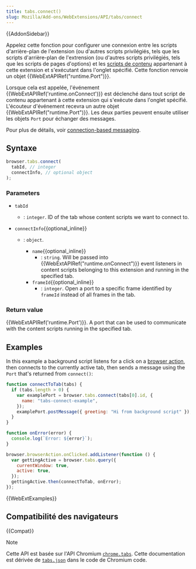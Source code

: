 ```yaml
---
title: tabs.connect()
slug: Mozilla/Add-ons/WebExtensions/API/tabs/connect
---
```


{{AddonSidebar}}

Appelez cette fonction pour configurer une connexion entre les scripts d'arrière-plan de l'extension (ou d'autres scripts privilégiés, tels que les scripts d'arrière-plan de l'extrension (ou d'autres scripts privilégiés, tels que les scripts de pages d'options) et les [scripts de contenu](/fr/docs/Mozilla/Add-ons/WebExtensions/Content_scripts) appartenant à cette extension et s'exécutant dans l'onglet spécifié. Cette fonction renvoie un objet {{WebExtAPIRef("runtime.Port")}}.

Lorsque cela est appelée, l'événement {{WebExtAPIRef('runtime.onConnect')}} est déclenché dans tout script de contenu appartenant à cette extension qui s'exécute dans l'onglet spécifié. L'écouteur d'événement recevra un autre objet {{WebExtAPIRef("runtime.Port")}}. Les deux parties peuvent ensuite utiliser les objets `Port` pour échanger des messages.

Pour plus de détails, voir [connection-based messaging](/fr/docs/Mozilla/Add-ons/WebExtensions/Content_scripts#connection-based_messaging).

## Syntaxe

```js
browser.tabs.connect(
  tabId, // integer
  connectInfo, // optional object
);
```

### Parameters

- `tabId`
  - : `integer`. ID of the tab whose content scripts we want to connect to.
- `connectInfo`{{optional_inline}}

  - : `object`.

    - `name`{{optional_inline}}
      - : `string`. Will be passed into {{WebExtAPIRef("runtime.onConnect")}} event listeners in content scripts belonging to this extension and running in the specified tab.
    - `frameId`{{optional_inline}}
      - : `integer`. Open a port to a specific frame identified by `frameId` instead of all frames in the tab.

### Return value

{{WebExtAPIRef('runtime.Port')}}. A port that can be used to communicate with the content scripts running in the specified tab.

## Examples

In this example a background script listens for a click on a [browser action](/fr/docs/Mozilla/Add-ons/WebExtensions/Anatomy_of_a_WebExtension#browser_actions_2), then connects to the currently active tab, then sends a message using the `Port` that's returned from `connect()`:

```js
function connectToTab(tabs) {
  if (tabs.length > 0) {
    var examplePort = browser.tabs.connect(tabs[0].id, {
      name: "tabs-connect-example",
    });
    examplePort.postMessage({ greeting: "Hi from background script" });
  }
}

function onError(error) {
  console.log(`Error: ${error}`);
}

browser.browserAction.onClicked.addListener(function () {
  var gettingActive = browser.tabs.query({
    currentWindow: true,
    active: true,
  });
  gettingActive.then(connectToTab, onError);
});
```

{{WebExtExamples}}

## Compatibilité des navigateurs

{{Compat}}

> [!NOTE]
>
> Cette API est basée sur l'API Chromium [`chrome.tabs`](https://developer.chrome.com/docs/extensions/reference/api/tabs#method-executeScript). Cette documentation est dérivée de [`tabs.json`](https://chromium.googlesource.com/chromium/src/+/master/chrome/common/extensions/api/tabs.json) dans le code de Chromium code.

<!--
// Copyright 2015 The Chromium Authors. All rights reserved.
//
// Redistribution and use in source and binary forms, with or without
// modification, are permitted provided that the following conditions are
// met:
//
//    * Redistributions of source code must retain the above copyright
// notice, this list of conditions and the following disclaimer.
//    * Redistributions in binary form must reproduce the above
// copyright notice, this list of conditions and the following disclaimer
// in the documentation and/or other materials provided with the
// distribution.
//    * Neither the name of Google Inc. nor the names of its
// contributors may be used to endorse or promote products derived from
// this software without specific prior written permission.
//
// THIS SOFTWARE IS PROVIDED BY THE COPYRIGHT HOLDERS AND CONTRIBUTORS
// "AS IS" AND ANY EXPRESS OR IMPLIED WARRANTIES, INCLUDING, BUT NOT
// LIMITED TO, THE IMPLIED WARRANTIES OF MERCHANTABILITY AND FITNESS FOR
// A PARTICULAR PURPOSE ARE DISCLAIMED. IN NO EVENT SHALL THE COPYRIGHT
// OWNER OR CONTRIBUTORS BE LIABLE FOR ANY DIRECT, INDIRECT, INCIDENTAL,
// SPECIAL, EXEMPLARY, OR CONSEQUENTIAL DAMAGES (INCLUDING, BUT NOT
// LIMITED TO, PROCUREMENT OF SUBSTITUTE GOODS OR SERVICES; LOSS OF USE,
// DATA, OR PROFITS; OR BUSINESS INTERRUPTION) HOWEVER CAUSED AND ON ANY
// THEORY OF LIABILITY, WHETHER IN CONTRACT, STRICT LIABILITY, OR TORT
// (INCLUDING NEGLIGENCE OR OTHERWISE) ARISING IN ANY WAY OUT OF THE USE
// OF THIS SOFTWARE, EVEN IF ADVISED OF THE POSSIBILITY OF SUCH DAMAGE.
-->
